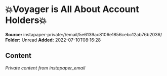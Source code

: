 # 💥Voyager is All About Account Holders💥

**Source:** instapaper-private://email/5e6139ac8106e1856cebc12ab76b2036/
**Folder:** Unread
**Added:** 2022-07-10T08:16:28




## Content
*Private content from instapaper_email*
